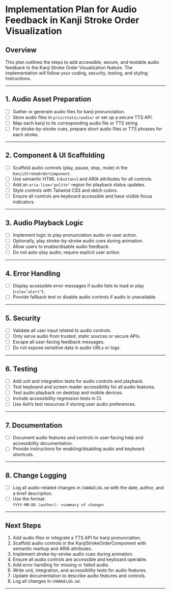 # Implementation Plan for Audio Feedback in Kanji Stroke Order Visualization

## Overview

This plan outlines the steps to add accessible, secure, and testable audio feedback to the Kanji Stroke Order Visualization feature. The implementation will follow your coding, security, testing, and styling instructions.

---

## 1. Audio Asset Preparation

- [ ] Gather or generate audio files for kanji pronunciation.
- [ ] Store audio files in `priv/static/audio/` or set up a secure TTS API.
- [ ] Map each kanji to its corresponding audio file or TTS string.
- [ ] For stroke-by-stroke cues, prepare short audio files or TTS phrases for each stroke.

---

## 2. Component & UI Scaffolding

- [ ] Scaffold audio controls (play, pause, stop, mute) in the `KanjiStrokeOrderComponent`.
- [ ] Use semantic HTML (`<button>`) and ARIA attributes for all controls.
- [ ] Add an `aria-live="polite"` region for playback status updates.
- [ ] Style controls with Tailwind CSS and oklch colors.
- [ ] Ensure all controls are keyboard accessible and have visible focus indicators.

---

## 3. Audio Playback Logic

- [ ] Implement logic to play pronunciation audio on user action.
- [ ] Optionally, play stroke-by-stroke audio cues during animation.
- [ ] Allow users to enable/disable audio feedback.
- [ ] Do not auto-play audio; require explicit user action.

---

## 4. Error Handling

- [ ] Display accessible error messages if audio fails to load or play (`role="alert"`).
- [ ] Provide fallback text or disable audio controls if audio is unavailable.

---

## 5. Security

- [ ] Validate all user input related to audio controls.
- [ ] Only serve audio from trusted, static sources or secure APIs.
- [ ] Escape all user-facing feedback messages.
- [ ] Do not expose sensitive data in audio URLs or logs.

---

## 6. Testing

- [ ] Add unit and integration tests for audio controls and playback.
- [ ] Test keyboard and screen reader accessibility for all audio features.
- [ ] Test audio playback on desktop and mobile devices.
- [ ] Include accessibility regression tests in CI.
- [ ] Use Ash’s test resources if storing user audio preferences.

---

## 7. Documentation

- [ ] Document audio features and controls in user-facing help and accessibility documentation.
- [ ] Provide instructions for enabling/disabling audio and keyboard shortcuts.

---

## 8. Change Logging

- [ ] Log all audio-related changes in `CHANGELOG.md` with the date, author, and a brief description.
- [ ] Use the format:  
  `YYYY-MM-DD (author): <summary of change>`

---

## Next Steps

1. Add audio files or integrate a TTS API for kanji pronunciation.
2. Scaffold audio controls in the KanjiStrokeOrderComponent with semantic markup and ARIA attributes.
3. Implement stroke-by-stroke audio cues during animation.
4. Ensure all audio controls are accessible and keyboard operable.
5. Add error handling for missing or failed audio.
6. Write unit, integration, and accessibility tests for audio features.
7. Update documentation to describe audio features and controls.
8. Log all changes in `CHANGELOG.md`.

---